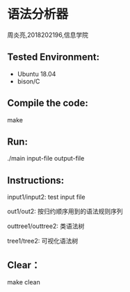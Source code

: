 # 语法分析器
周炎亮,2018202196,信息学院


## Tested Environment:
- Ubuntu 18.04
- bison/C


## Compile the code:
make


## Run:
./main input-file output-file


## Instructions:
input1/input2: test input file

out1/out2: 按归约顺序用到的语法规则序列

outtree1/outtree2: 类语法树

tree1/tree2: 可视化语法树

## Clear：

make clean